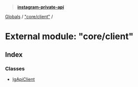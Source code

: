 > **[instagram-private-api](../README.md)**

[Globals](../README.md) / ["core/client"](_core_client_.md) /

# External module: "core/client"

## Index

### Classes

- [IgApiClient](../classes/_core_client_.igapiclient.md)
